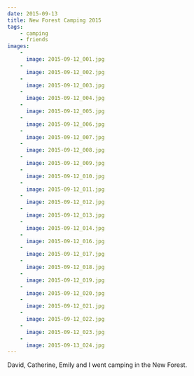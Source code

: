 ```yaml
---
date: 2015-09-13
title: New Forest Camping 2015
tags:
    - camping
    - friends
images:
    - 
      image: 2015-09-12_001.jpg
    - 
      image: 2015-09-12_002.jpg
    - 
      image: 2015-09-12_003.jpg
    - 
      image: 2015-09-12_004.jpg
    - 
      image: 2015-09-12_005.jpg
    - 
      image: 2015-09-12_006.jpg
    - 
      image: 2015-09-12_007.jpg
    - 
      image: 2015-09-12_008.jpg
    - 
      image: 2015-09-12_009.jpg
    - 
      image: 2015-09-12_010.jpg
    - 
      image: 2015-09-12_011.jpg
    - 
      image: 2015-09-12_012.jpg
    - 
      image: 2015-09-12_013.jpg
    - 
      image: 2015-09-12_014.jpg
    - 
      image: 2015-09-12_016.jpg
    - 
      image: 2015-09-12_017.jpg
    - 
      image: 2015-09-12_018.jpg
    - 
      image: 2015-09-12_019.jpg
    - 
      image: 2015-09-12_020.jpg
    - 
      image: 2015-09-12_021.jpg
    - 
      image: 2015-09-12_022.jpg
    - 
      image: 2015-09-12_023.jpg
    - 
      image: 2015-09-13_024.jpg
---
```

David, Catherine, Emily and I went camping in the New Forest.              